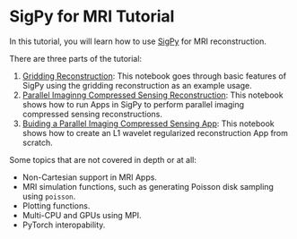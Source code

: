 # SigPy for MRI Tutorial


In this tutorial, you will learn how to use [SigPy](https://github.com/mikgroup/sigpy) for MRI reconstruction.

There are three parts of the tutorial:

1. [Gridding Reconstruction](01-gridding-reconstruction.ipynb): This notebook goes through basic features of SigPy using the gridding reconstruction as an example usage.
2. [Parallel Imaginng Compressed Sensing Reconstruction](02-parallel-imaging-compressed-sensing-reconstruction.ipynb): This notebook shows how to run Apps in SigPy to perform parallel imaging compressed sensing reconstructions.
3. [Buiding a Parallel Imaging Compressed Sensing App](03-building-a-l1-wavelet-recon-app.ipynb): This notebook shows how to create an L1 wavelet regularized reconstruction App from scratch.


Some topics that are not covered in depth or at all:

- Non-Cartesian support in MRI Apps.
- MRI simulation functions, such as generating Poisson disk sampling using `poisson`.
- Plotting functions.
- Multi-CPU and GPUs using MPI.
- PyTorch interopability.
